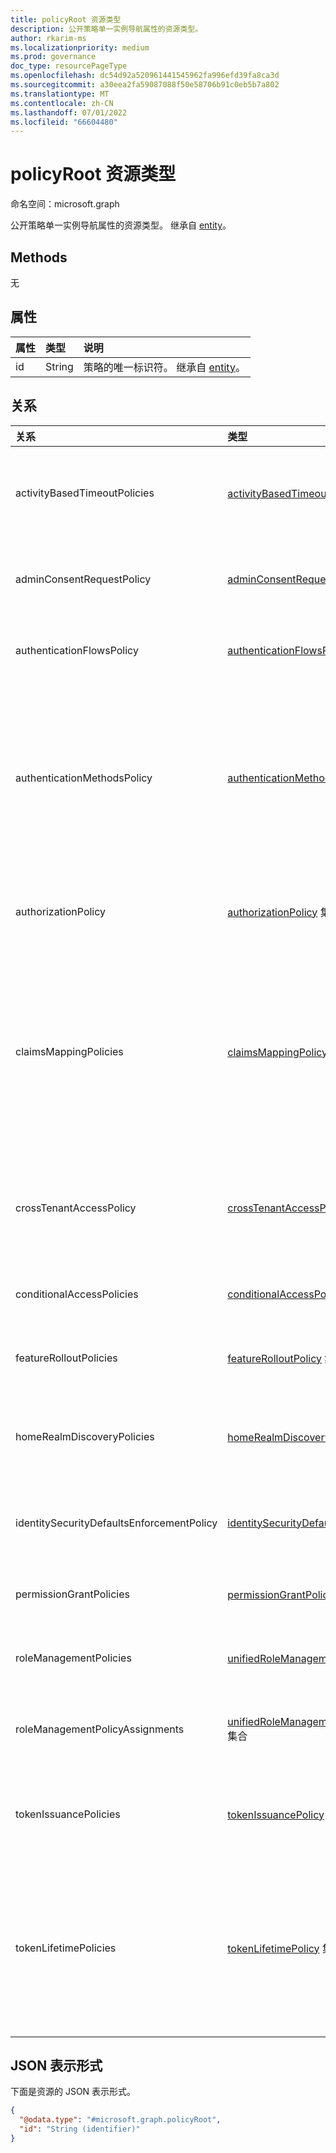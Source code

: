 ```yaml
---
title: policyRoot 资源类型
description: 公开策略单一实例导航属性的资源类型。
author: rkarim-ms
ms.localizationpriority: medium
ms.prod: governance
doc_type: resourcePageType
ms.openlocfilehash: dc54d92a520961441545962fa996efd39fa8ca3d
ms.sourcegitcommit: a30eea2fa59087088f50e58706b91c0eb5b7a802
ms.translationtype: MT
ms.contentlocale: zh-CN
ms.lasthandoff: 07/01/2022
ms.locfileid: "66604480"
---
```

# <a name="policyroot-resource-type"></a>policyRoot 资源类型

命名空间：microsoft.graph

公开策略单一实例导航属性的资源类型。 继承自 [entity](../resources/entity.md)。

## <a name="methods"></a>Methods
无

## <a name="properties"></a>属性
|属性|类型|说明|
|:---|:---|:---|
|id|String|策略的唯一标识符。 继承自 [entity](../resources/entity.md)。|


## <a name="relationships"></a>关系
| 关系                              | 类型                                                                                                      | 说明                                                                                                                                                          |
|:------------------------------------------|:----------------------------------------------------------------------------------------------------------|:---------------------------------------------------------------------------------------------------------------------------------------------------------------------|
| activityBasedTimeoutPolicies              | [activityBasedTimeoutPolicy](activitybasedtimeoutpolicy.md) 集合                                    | 用于控制应用程序的 Web 会话空闲超时的策略。                                                                                        |
| adminConsentRequestPolicy                 | [adminConsentRequestPolicy](adminconsentrequestpolicy.md)                                                 | 为整个租户创建和管理同意请求的策略。                                                                                  |
| authenticationFlowsPolicy                 | [authenticationFlowsPolicy](authenticationflowspolicy.md)                                                 | 外部用户自助注册体验的策略配置。                                                                                   |
| authenticationMethodsPolicy               | [authenticationMethodsPolicy](authenticationmethodspolicy.md)                                             | 在 Azure Active Directory (Azure AD) 中，允许其登录和执行多重身份验证 (MFA) 的身份验证方法和用户。 |
| authorizationPolicy                       | [authorizationPolicy](authorizationpolicy.md) 集合                                                  | 控制 Azure AD 授权设置的策略。                                                                                                            |
| claimsMappingPolicies                     | [claimsMappingPolicy](claimsmappingpolicy.md) 集合                                                  | WS-Fed、SAML、OAuth 2.0 和 OpenID Connect 协议的声明映射策略，用于颁发给特定应用程序的令牌。                                   |
| crossTenantAccessPolicy                   | [crossTenantAccessPolicy](crosstenantaccesspolicy.md)                           | 定义与外部 Azure AD 租户交互时的访问方案的自定义规则。                                                                                                                     |
| conditionalAccessPolicies                 | [conditionalAccessPolicy](conditionalaccesspolicy.md)                                                     | 定义访问方案的自定义规则。                                                                                                                     |
| featureRolloutPolicies                    | [featureRolloutPolicy](featurerolloutpolicy.md) 集合                                                | 与目录对象关联的功能推出策略。                                                                                                       |
| homeRealmDiscoveryPolicies                | [homeRealmDiscoveryPolicy](homerealmdiscoverypolicy.md) 集合                                        | 用于控制联合用户的 Azure AD 身份验证行为的策略。                                                                                          |
| identitySecurityDefaultsEnforcementPolicy | [identitySecurityDefaultsEnforcementPolicy](identitysecuritydefaultsenforcementpolicy.md)                 | 表示可防范常见攻击的安全默认值的策略。                                                                                |
| permissionGrantPolicies                   | [permissionGrantPolicy](permissiongrantpolicy.md) 集合                                              | 指定可以授予许可的条件的策略。                                                                                         |
|roleManagementPolicies|[unifiedRoleManagementPolicy](../resources/unifiedrolemanagementpolicy.md) 集合| 指定与范围和角色关联的各种策略。 |
|roleManagementPolicyAssignments|[unifiedRoleManagementPolicyAssignment](../resources/unifiedrolemanagementpolicyassignment.md) 集合| 将角色管理策略分配给角色定义对象。 |
| tokenIssuancePolicies                     | [tokenIssuancePolicy](tokenissuancepolicy.md) 集合                                                  | 指定 Azure AD 颁发的 SAML 令牌特征的策略。                                                                                     |
| tokenLifetimePolicies                     | [tokenLifetimePolicy](tokenlifetimepolicy.md) 集合                                                  | 控制 Azure AD 颁发的 JWT 访问令牌、ID 令牌或 SAML 1.1/2.0 令牌生存期的策略。                                                |


## <a name="json-representation"></a>JSON 表示形式
下面是资源的 JSON 表示形式。
<!-- {
  "blockType": "resource",
  "keyProperty": "id",
  "@odata.type": "microsoft.graph.policyRoot",
  "openType": false
}
-->
``` json
{
  "@odata.type": "#microsoft.graph.policyRoot",
  "id": "String (identifier)"
}
```

